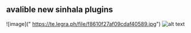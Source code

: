 ## avalible new sinhala plugins
![image](" https://te.legra.ph/file/f8610f27af09cdaf40589.jpg")
![alt text](https://raw.githubusercontent.com/heshan3030/dk-userbot-TG/branch/userbot/plugin/to/https://te.legra.ph/file/f8610f27af09cdaf40589.jpg)
